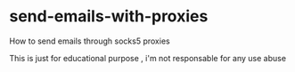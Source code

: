 # send-emails-with-proxies
How to send emails through socks5 proxies 

This is just for educational purpose , i'm not responsable for any use abuse 
